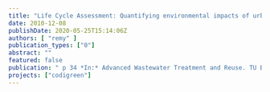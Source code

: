 ```yaml
---
title: "Life Cycle Assessment: Quantifying environmental impacts of urban water management"
date: 2010-12-08
publishDate: 2020-05-25T15:14:06Z
authors: [ "remy" ]
publication_types: ["0"]
abstract: ""
featured: false
publication: " p 34 *In:* Advanced Wastewater Treatment and Reuse. TU Berlin. 2010-12-08"
projects: ["codigreen"]
---
```


